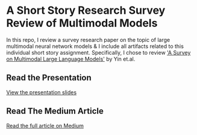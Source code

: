 # A Short Story Research Survey Review of Multimodal Models 
In this repo, I review a survey research paper on the topic of large multimodal neural network models & I include all artifacts related to this individual short story assignment. Specifically, I chose to review ['A Survey on Multimodal Large Language Models'](https://arxiv.org/pdf/2306.13549) by Yin et.al.

## Read the Presentation
[View the presentation slides](https://www.slideshare.net/secret/amdagke4gxlPIp)


## Read The Medium Article
[Read the full article on Medium](https://medium.com/@alexyszam/review-of-a-survey-of-contemporary-multi-modal-a-i-models-361e16a48147)



